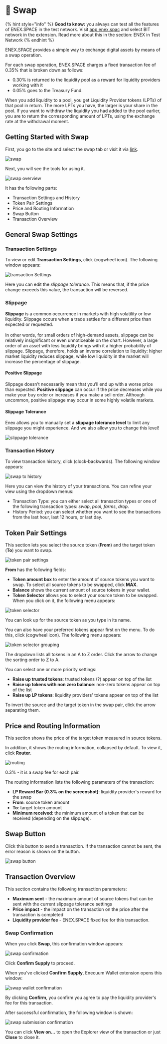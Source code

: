 # 🔄 Swap

{% hint style="info" %}
**Good to know:** you always can test all the features of ENEX.SPACE in the test network. Visit [app.enex.spac](https://app.enex.space/) and select BIT network in the extension. Read more about this in the section: ENEX in Test Network
{% endhint %}

ENEX.SPACE provides a simple way to exchange digital assets by means of a swap operation.

For each swap operation, ENEX.SPACE charges a fixed transaction fee of 0.35% that is broken down as follows:

* 0.30% is returned to the liquidity pool as a reward for liquidity providers working with it
* 0.05% goes to the Treasury Fund.

When you add liquidity to a pool, you get Liquidity Provider tokens (LPTs) of that pool in return. The more LPTs you have, the larger is your share in the pool. If you want to withdraw the liquidity you had added to the pool earlier, you are to return the corresponding amount of LPTs, using the exchange rate at the withdrawal moment.

## Getting Started with Swap

First, you go to the site and select the swap tab or visit it via [link](https://app.enex.space/#!action=swap).

![swap](<../.gitbook/assets/image (25).png>)

Next, you will see the tools for using it.

![swap overview](https://1278830800-files.gitbook.io/\~/files/v0/b/gitbook-x-prod.appspot.com/o/spaces%2FB7RIVYohAhO3BLKBCOyZ%2Fuploads%2FFPXG4u528vjPUosRpH6M%2Fimage.png?alt=media\&token=9e81266c-91c7-4c0b-a007-58ec705633e7)

It has the following parts:

* Transaction Settings and History
* Token Pair Settings
* Price and Routing Information
* Swap Button
* Transaction Overview

## General Swap Settings

### Transaction Settings

To view or edit **Transaction Settings**, click (cogwheel icon). The following window appears:

![transaction Settings](<../.gitbook/assets/image (11).png>)

Here you can edit the _slippage tolerance_. This means that, if the price change exceeds this value, the transaction will be reversed.

### Slippage

**Slippage** is a common occurrence in markets with high volatility or low liquidity. Slippage occurs when a trade settles for a different price than expected or requested.\
\
In other words, for small orders of high-demand assets, slippage can be relatively insignificant or even unnoticeable on the chart. However, a large order of an asset with less liquidity brings with it a higher probability of slippage. Slippage, therefore, holds an inverse correlation to liquidity: higher market liquidity reduces slippage, while low liquidity in the market will increase the percentage of slippage.

#### Positive Slippage‍

Slippage doesn’t necessarily mean that you’ll end up with a worse price than expected. **Positive slippage** can occur if the price decreases while you make your buy order or increases if you make a sell order. Although uncommon, positive slippage may occur in some highly volatile markets.

#### Slippage Tolerance‍

Enex allows you to manually set a **slippage tolerance level** to limit any slippage you might experience. And we also allow you to change this level!

![slippage tolerance‍](<../.gitbook/assets/image (43).png>)

### Transaction History

To view transaction history, click (clock-backwards). The following window appears:

![swap tx history](../.gitbook/assets/swap-tx-history.png)

Here you can view the history of your transactions. You can refine your view using the dropdown menus:

* Transaction Type: you can either select all transaction types or one of the following transaction types: _swap_, _pool_, _farms_, _drop_.
* History Period: you can select whether you want to see the transactions from the last hour, last 12 hours, or last day.

## Token Pair Settings

This section lets you select the source token (**From**) and the target token (**To**) you want to swap.

![token pair settings](<../.gitbook/assets/image (15).png>)

**From** has the following fields:

* **Token amount box** to enter the amount of source tokens you want to swap. To select all source tokens to be swapped, click **MAX**.
* **Balance** shows the current amount of source tokens in your wallet.
* **Token Selector** allows you to select your source token to be swapped. When you click on it, the following menu appears:

![token selector](<../.gitbook/assets/image (21) (1).png>)

You can look up for the source token as you type in its name.

You can also have your preferred tokens appear first on the menu. To do this, click (cogwheel icon). The following menu appears:

![token selector grouping](<../.gitbook/assets/image (40).png>)

The dropdown lists all tokens in an A to Z order. Click the arrow to change the sorting order to Z to A.

You can select one or more priority settings:

* **Raise up trusted tokens**: trusted tokens (?) appear on top of the list
* **Raise up tokens with non zero balance**: non-zero tokens appear on top of the list
* **Raise up LP tokens**: liquidity providers' tokens appear on top of the list

To invert the source and the target token in the swap pair, click the arrow separating them.

## Price and Routing Information

This section shows the price of the target token measured in source tokens.

In addition, it shows the routing information, collapsed by default. To view it, click **Router**.

![routing](<../.gitbook/assets/image (8) (1).png>)

0.3% - it is a swap fee for each pair.

The routing information lists the following parameters of the transaction:

* **LP Reward Bar (0.3% on the screenshot)**: liquidity provider's reward for the swap
* **From**: source token amount
* **To**: target token amount
* **Minimum received**: the minimum amount of a token that can be received (depending on the slippage).

## Swap Button

Click this button to send a transaction. If the transaction cannot be sent, the error reason is shown on the button.

![swap button](<../.gitbook/assets/image (29).png>)

## Transaction Overview

This section contains the following transaction parameters:

* **Maximum sent** - the maximum amount of source tokens that can be sent with the current slippage tolerance settings
* **Price impact** - the impact on the transaction on the price after the transaction is completed
* **Liquidity provider fee** - ENEX.SPACE fixed fee for this transaction.

### Swap Confirmation

When you click **Swap**, this confirmation window appears:

![swap confirmation](<../.gitbook/assets/image (20).png>)

Click **Confirm Supply** to proceed.

When you've clicked **Confirm Supply**, Enecuum Wallet extension opens this window:

![swap wallet confirmation](<../.gitbook/assets/image (36).png>)

By clicking **Confirm**, you confirm you agree to pay the liquidity provider's fee for this transaction.

After successful confirmation, the following window is shown:

![swap submission confirmation](<../.gitbook/assets/image (37) (1).png>)

You can click **View on...** to open the Explorer view of the transaction or just **Close** to close it.

